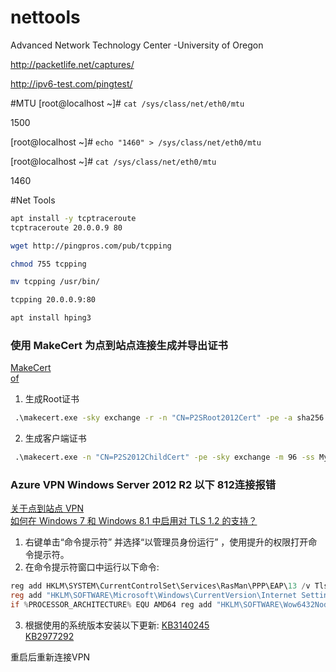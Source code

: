 # nettools
Advanced Network Technology Center -University of Oregon

http://packetlife.net/captures/

http://ipv6-test.com/pingtest/

#MTU
[root@localhost ~]# `cat /sys/class/net/eth0/mtu`

1500

[root@localhost ~]# `echo "1460" > /sys/class/net/eth0/mtu`


[root@localhost ~]# `cat /sys/class/net/eth0/mtu` 

1460


#Net Tools
``` bash
apt install -y tcptraceroute
tcptraceroute 20.0.0.9 80

wget http://pingpros.com/pub/tcpping

chmod 755 tcpping

mv tcpping /usr/bin/

tcpping 20.0.0.9:80

apt install hping3
```

### 使用 MakeCert 为点到站点连接生成并导出证书
[MakeCert](https://docs.microsoft.com/zh-cn/windows/win32/seccrypto/makecert?redirectedfrom=MSDN)  
[of](https://docs.azure.cn/zh-cn/vpn-gateway/vpn-gateway-certificates-point-to-site-makecert)  
1. 生成Root证书
``` cmd
 .\makecert.exe -sky exchange -r -n "CN=P2SRoot2012Cert" -pe -a sha256 -len 2048 -ss My
```

2. 生成客户端证书
``` cmd
 .\makecert.exe -n "CN=P2S2012ChildCert" -pe -sky exchange -m 96 -ss My -in "P2SRoot2012Cert" -is my -a sha256
```
### Azure VPN Windows Server 2012 R2 以下 812连接报错
[关于点到站点 VPN](https://docs.azure.cn/zh-cn/vpn-gateway/point-to-site-about#tls1)   
[如何在 Windows 7 和 Windows 8.1 中启用对 TLS 1.2 的支持？](https://docs.azure.cn/zh-cn/vpn-gateway/point-to-site-about#tls1)

1. 右键单击“命令提示符” 并选择“以管理员身份运行” ，使用提升的权限打开命令提示符。
2. 在命令提示符窗口中运行以下命令:
``` powershell
reg add HKLM\SYSTEM\CurrentControlSet\Services\RasMan\PPP\EAP\13 /v TlsVersion /t REG_DWORD /d 0xfc0
reg add "HKLM\SOFTWARE\Microsoft\Windows\CurrentVersion\Internet Settings\WinHttp" /v DefaultSecureProtocols /t REG_DWORD /d 0xaa0
if %PROCESSOR_ARCHITECTURE% EQU AMD64 reg add "HKLM\SOFTWARE\Wow6432Node\Microsoft\Windows\CurrentVersion\Internet Settings\WinHttp" /v DefaultSecureProtocols /t REG_DWORD /d 0xaa0
```
3. 根据使用的系统版本安装以下更新:
[KB3140245](https://www.catalog.update.microsoft.com/search.aspx?q=kb3140245)  
[KB2977292](https://www.catalog.update.microsoft.com/Search.aspx?q=KB2977292)

重启后重新连接VPN

